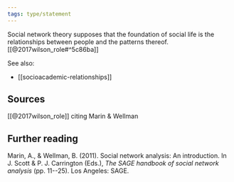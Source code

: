 ```yaml
---
tags: type/statement
---
```

Social network theory supposes that the foundation of social life is the relationships between people and the patterns thereof. [[@2017wilson_role#^5c86ba]]

See also:
- [[socioacademic-relationships]]

## Sources
[[@2017wilson_role]] citing Marin & Wellman

## Further reading
Marin, A., & Wellman, B. (2011). Social network analysis: An introduction. In J. Scott & P. J. Carrington (Eds.), *The SAGE handbook of social network analysis* (pp. 11--25). Los Angeles: SAGE.